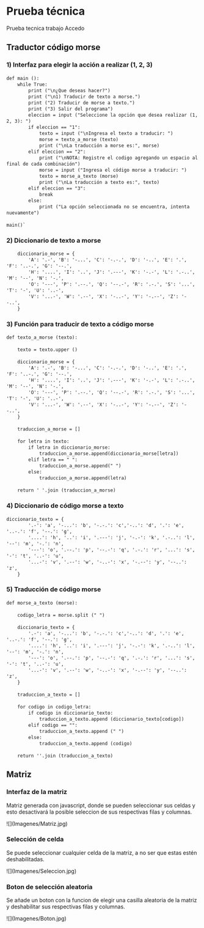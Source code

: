 # Prueba técnica

Prueba tecnica trabajo Accedo

## Traductor código morse

### 1) Interfaz para elegir la acción a realizar (1, 2, 3)

    def main ():
        while True:
            print ("\n¿Que deseas hacer?")
            print ("\n1) Traducir de texto a morse.")
            print ("2) Traducir de morse a texto.")
            print ("3) Salir del programa")
            eleccion = input ("Seleccione la opción que desea realizar (1, 2, 3): ")
            if eleccion == "1":
                texto = input ("\nIngresa el texto a traducir: ")
                morse = texto_a_morse (texto)
                print ("\nLa traducción a morse es:", morse)
            elif eleccion == "2":
                print ("\nNOTA: Registre el codigo agregando un espacio al final de cada combinación")
                morse = input ("Ingresa el código morse a traducir: ")
                texto = morse_a_texto (morse)
                print ("\nLa traducción a texto es:", texto)
            elif eleccion == "3":
                break
            else:
                print ("La opción seleccionada no se encuentra, intenta nuevamente")

    main()`

### 2) Diccionario de texto a morse

        diccionario_morse = {
            'A': '.-', 'B': '-...', 'C': '-.-.', 'D': '-..', 'E': '.', 'F': '..-.', 'G': '--.',
            'H': '....', 'I': '..', 'J': '.---', 'K': '-.-', 'L': '.-..', 'M': '--', 'N': '-.',
            'O': '---', 'P': '.--.', 'Q': '--.-', 'R': '.-.', 'S': '...', 'T': '-', 'U': '..-',
            'V': '...-', 'W': '.--', 'X': '-..-', 'Y': '-.--', 'Z': '--..',
        }

### 3) Función para traducir de texto a código morse

    def texto_a_morse (texto):

        texto = texto.upper ()

        diccionario_morse = {
            'A': '.-', 'B': '-...', 'C': '-.-.', 'D': '-..', 'E': '.', 'F': '..-.', 'G': '--.',
            'H': '....', 'I': '..', 'J': '.---', 'K': '-.-', 'L': '.-..', 'M': '--', 'N': '-.',
            'O': '---', 'P': '.--.', 'Q': '--.-', 'R': '.-.', 'S': '...', 'T': '-', 'U': '..-',
            'V': '...-', 'W': '.--', 'X': '-..-', 'Y': '-.--', 'Z': '--..',
        }

        traduccion_a_morse = []

        for letra in texto:
            if letra in diccionario_morse:
                traduccion_a_morse.append(diccionario_morse[letra])
            elif letra == " ":
                traduccion_a_morse.append(" ")
            else:
                traduccion_a_morse.append(letra)

        return ' '.join (traduccion_a_morse)

### 4) Diccionario de código morse a texto

    diccionario_texto = {
            '.-': 'a', '-...': 'b', '-.-.': 'c','-..': 'd', '.': 'e', '..-.': 'f', '--.': 'g',
            '....': 'h', '..': 'i', '.---': 'j', '-.-': 'k', '.-..': 'l', '--': 'm', '-.': 'n',
            '---': 'o', '.--.': 'p', '--.-': 'q', '.-.': 'r', '...': 's', '-': 't', '..-': 'u',
            '...-': 'v', '.--': 'w', '-..-': 'x', '-.--': 'y', '--..': 'z',
        }

### 5) Traducción de código morse

    def morse_a_texto (morse):

        codigo_letra = morse.split (" ")

        diccionario_texto = {
            '.-': 'a', '-...': 'b', '-.-.': 'c','-..': 'd', '.': 'e', '..-.': 'f', '--.': 'g',
            '....': 'h', '..': 'i', '.---': 'j', '-.-': 'k', '.-..': 'l', '--': 'm', '-.': 'n',
            '---': 'o', '.--.': 'p', '--.-': 'q', '.-.': 'r', '...': 's', '-': 't', '..-': 'u',
            '...-': 'v', '.--': 'w', '-..-': 'x', '-.--': 'y', '--..': 'z',
        }

        traduccion_a_texto = []

        for codigo in codigo_letra:
            if codigo in diccionario_texto:
                traduccion_a_texto.append (diccionario_texto[codigo])
            elif codigo == "":
                traduccion_a_texto.append (" ")
            else:
                traduccion_a_texto.append (codigo)

        return ''.join (traduccion_a_texto)

## Matriz

### Interfaz de la matriz

<p>
Matriz generada con javascript, donde se pueden seleccionar sus celdas y esto desactivará la posible seleccion de sus respectivas filas y columnas.
<p/>
![](Imagenes/Matriz.jpg)

### Selección de celda

<p>
Se puede seleccionar cualquier celda de la matriz, a no ser que estas estén deshabilitadas.
<p/>
![](Imagenes/Seleccion.jpg)

### Boton de selección aleatoria

<p>
Se añade un boton con la funcion de elegir una casilla aleatoria de la matriz y deshabilitar sus respectivas filas y columnas.
<p/>
![](Imagenes/Boton.jpg)
